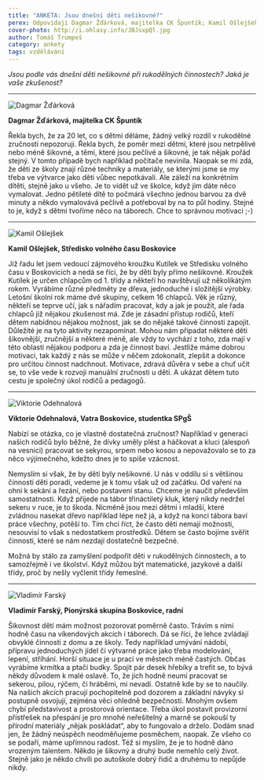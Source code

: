 ```yaml
---
title: "ANKETA: Jsou dnešní děti nešikovné?"
perex: Odpovídají Dagmar Žďárková, majitelka CK Špuntík; Kamil Ošlejšek, vedoucí kutilského kroužku; Viktorie Odehnalová, studentka SPgŠ a členka Vatry, a Vladimír Farský z boskovického Pionýra.
cover-photo: http://i.ohlasy.info/JBJsxpQl.jpg
author: Tomáš Trumpeš
category: ankety
tags: vzdělávání
---
```


*Jsou podle vás dnešní děti nešikovné při rukodělných činnostech? Jaká je vaše zkušenost?*

---

<img src="http://i.ohlasy.info/uBpTvNGl.jpg" class="profile-picture" alt="Dagmar Žďárková">

**Dagmar Žďárková, majitelka CK Špuntík**

Řekla bych, že za 20 let, co s dětmi děláme, žádný velký rozdíl v rukodělné zručnosti nepozoruji. Řekla bych, že poměr mezi dětmi, které jsou netrpělivé nebo méně šikovné, a těmi, které jsou pečlivé a šikovné, je tak nějak pořád stejný. V tomto případě bych například počítače nevinila. Naopak se mi zdá, že děti ze školy znají různé techniky a materiály, se kterými jsme se my třeba ve výtvarce jako děti vůbec nepotkávali. Ale záleží na konkrétním dítěti, stejně jako u všeho. Je to vidět už ve školce, když jim dáte něco vymalovat. Jedno pětileté dítě to počmárá všechno jednou barvou za dvě minuty a někdo vymalovává pečlivě a potřeboval by na to půl hodiny. Stejné to je, když s dětmi tvoříme něco na táborech. Chce to správnou motivaci ;-)

---

<img src="http://i.ohlasy.info/uG8P7A7.jpg" class="profile-picture" alt="Kamil Ošlejšek">

**Kamil Ošlejšek, Středisko volného času Boskovice**

Již řadu let jsem vedoucí zájmového kroužku Kutílek ve Středisku volného času v Boskovicích a nedá se říci, že by děti byly přímo nešikovné. Kroužek Kutílek je určen chlapcům od 1. třídy a někteří ho navštěvují už několikátým rokem. Vyrábíme různé předměty ze dřeva, jednoduché i složitější výrobky. Letošní školní rok máme dvě skupiny, celkem 16 chlapců. Věk je různý, někteří se teprve učí, jak s nářadím pracovat, kdy a jak je použít, ale řada chlapců již nějakou zkušenost má.  Zde je zásadní přístup rodičů, kteří dětem nabídnou nějakou možnost, jak se do nějaké takové činnosti zapojit. Důležité je na tyto aktivity nezapomínat. Mohou nám připadat některé děti šikovnější, zručnější a některé méně, ale vždy to vychází z toho, zda mají v této oblasti nějakou podporu a zda je činnost baví. Jestliže máme dobrou motivaci, tak každý z nás se může v něčem zdokonalit, zlepšit a dokonce pro určitou činnost nadchnout. Motivace, zdravá důvěra v sebe a chuť učit se, to vše vede k rozvoji manuální zručnosti u dětí. A ukázat dětem tuto cestu je společný úkol rodičů a pedagogů.

---

<img src="http://i.ohlasy.info/o1ad1pG.jpg" class="profile-picture" alt="Viktorie Odehnalová">

**Viktorie Odehnalová, Vatra Boskovice, studentka SPgŠ**

Nabízí se otázka, co je vlastně dostatečná zručnost? Například v generaci našich rodičů bylo běžné, že dívky uměly plést a háčkovat a kluci (alespoň na vesnici) pracovat se sekyrou, srpem nebo kosou a nepovažovalo se to za něco výjimečného, kdežto dnes je to spíše vzácnost.

Nemyslím si však, že by děti byly nešikovné. U nás v oddílu si s většinou činností děti poradí, vedeme je k tomu však už od začátku. Od vaření na ohni k sekání a řezání, nebo postavení stanu. Chceme je naučit především samostatnosti. Když přijede na tábor třináctiletý kluk, který nikdy nedržel sekeru v ruce, je to škoda. Nicméně jsou mezi dětmi i mladší, které zvládnou nasekat dřevo například lépe než já, a když na konci tábora baví práce všechny, potěší to. Tím chci říct, že často děti nemají možnosti, nesouvisí to však s nedostatkem prostředků. Dětem  se často bojíme svěřit činnosti, které se nám nezdají dostatečně bezpečné.

Možná by stálo za zamyšlení podpořit děti v rukodělných činnostech, a to samozřejmě i ve školství. Když můžou být matematické, jazykové a další třídy, proč by nešly vyčlenit třídy řemeslné.

---

<img src="http://i.ohlasy.info/Ha0zCP7l.jpg" class="profile-picture" alt="Vladimír Farský">

**Vladimír Farský, Pionýrská skupina Boskovice, radní**

Šikovnost dětí mám možnost pozorovat poměrně často. Trávím s nimi hodně času na víkendových akcích i táborech. Dá se říci, že lehce zvládají obvyklé činnosti z domu a ze školy. Tedy například umývání nádobí, přípravu jednoduchých jídel či výtvarné práce jako třeba  modelování, lepení, stříhání. Horší situace je u prací ve městech méně častých. Občas vyrábíme krmítka a ptačí budky. Spojit pár desek hřebíky a trefit se, to bývá někdy důvodem k malé oslavě. To, že jich hodně neumí pracovat se sekerou, pilou, rýčem, či hráběmi, mi nevadí. Ostatně kde by se to naučily. Na našich akcích pracují pochopitelně pod dozorem a základní návyky si postupně osvojují, zejména věci ohledně bezpečnosti. Mnohým ovšem chybí představivost a prostorová orientace. Třeba úkol postavit provizorní přístřešek na přespání je pro mnohé neřešitelný a marně se pokouší ty přírodní materiály „nějak poskládat“, aby to fungovalo a drželo. Dodám snad jen, že žádný neúspěch neodměňujeme posměchem, naopak. Ze všeho co se podaří, máme upřímnou radost. Též si myslím, že je to hodně dáno vrozeným talentem. Někdo je šikovný a druhý bude nemehlo celý život. Stejně jako je někdo chvíli po autoškole dobrý řidič a druhému to nepůjde nikdy.
